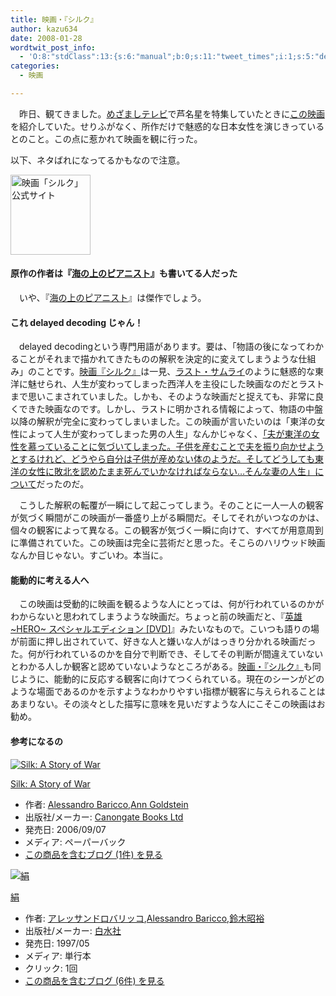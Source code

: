 ```yaml
---
title: 映画・『シルク』
author: kazu634
date: 2008-01-28
wordtwit_post_info:
  - 'O:8:"stdClass":13:{s:6:"manual";b:0;s:11:"tweet_times";i:1;s:5:"delay";i:0;s:7:"enabled";i:1;s:10:"separation";s:2:"60";s:7:"version";s:3:"3.7";s:14:"tweet_template";b:0;s:6:"status";i:2;s:6:"result";a:0:{}s:13:"tweet_counter";i:2;s:13:"tweet_log_ids";a:1:{i:0;i:3663;}s:9:"hash_tags";a:0:{}s:8:"accounts";a:1:{i:0;s:7:"kazu634";}}'
categories:
  - 映画

---
```

<div class="section">
<p>
    　昨日、観てきました。<a href="http://www.fujitv.co.jp/meza/index2.html" onclick="__gaTracker('send', 'event', 'outbound-article', 'http://www.fujitv.co.jp/meza/index2.html', 'めざましテレビ');" target="_blank">めざましテレビ</a>で芦名星を特集していたときに<a href="http://www.silk-movie.com/" onclick="__gaTracker('send', 'event', 'outbound-article', 'http://www.silk-movie.com/', 'この映画');" target="_blank">この映画</a>を紹介していた。せりふがなく、所作だけで魅惑的な日本女性を演じきっているとのこと。この点に惹かれて映画を観に行った。
</p>
  
<p>
    以下、ネタばれになってるかもなので注意。
</p>
  
<p>
<center>
</center>
</p>
  
<p>
<a href="http://www.silk-movie.com/" onclick="__gaTracker('send', 'event', 'outbound-article', 'http://www.silk-movie.com/', '');"><img width="128" alt="映画「シルク」公式サイト" src="http://img.simpleapi.net/small/http://www.silk-movie.com/" style="border-style:none" height="128" /></a>
</p></p> 
  
<p>
<a name="seemore"></a>
</p>
  
<h4>
    原作の作者は『<a href="http://d.hatena.ne.jp/asin/4560046700" onclick="__gaTracker('send', 'event', 'outbound-article', 'http://d.hatena.ne.jp/asin/4560046700', '海の上のピアニスト');">海の上のピアニスト</a>』も書いてる人だった
</h4>
  
<p>
    　いや、『<a href="http://d.hatena.ne.jp/asin/4560046700" onclick="__gaTracker('send', 'event', 'outbound-article', 'http://d.hatena.ne.jp/asin/4560046700', '海の上のピアニスト');">海の上のピアニスト</a>』は傑作でしょう。
</p>
  
<h4>
    これ delayed decoding じゃん！
</h4>
  
<p>
    　delayed decodingという専門用語があります。要は、「物語の後になってわかることがそれまで描かれてきたものの解釈を決定的に変えてしまうような仕組み」のことです。<a href="http://www.silk-movie.com/" onclick="__gaTracker('send', 'event', 'outbound-article', 'http://www.silk-movie.com/', '映画『シルク』');" target="_blank">映画『シルク』</a>は一見、<a href="http://lastsamurai.warnerbros.com/html_index.php" onclick="__gaTracker('send', 'event', 'outbound-article', 'http://lastsamurai.warnerbros.com/html_index.php', 'ラスト・サムライ');" target="_blank">ラスト・サムライ</a>のように魅惑的な東洋に魅せられ、人生が変わってしまった西洋人を主役にした映画なのだとラストまで思いこまされていました。しかも、そのような映画だと捉えても、非常に良くできた映画なのです。しかし、ラストに明かされる情報によって、物語の中盤以降の解釈が完全に変わってしまいました。この映画が言いたいのは「東洋の女性によって人生が変わってしまった男の人生」なんかじゃなく、<u>「夫が東洋の女性を慕っていることに気づいてしまった。子供を産むことで夫を振り向かせようとするけれど、どうやら自分は子供が産めない体のようだ。そしてどうしても東洋の女性に敗北を認めたまま死んでいかなければならない…そんな妻の人生」について</u>だったのだ。
</p>
  
<p>
    　こうした解釈の転覆が一瞬にして起こってしまう。そのことに一人一人の観客が気づく瞬間がこの映画が一番盛り上がる瞬間だ。そしてそれがいつなのかは、個々の観客によって異なる。この観客が気づく一瞬に向けて、すべてが用意周到に準備されていた。この映画は完全に芸術だと思った。そこらのハリウッド映画なんか目じゃない。すごいわ。本当に。
</p>
  
<h4>
    能動的に考える人へ
</h4>
  
<p>
    　この映画は受動的に映画を観るような人にとっては、何が行われているのかがわからないと思われてしまうような映画だ。ちょっと前の映画だと、『<a href="http://d.hatena.ne.jp/asin/B00009RG46" onclick="__gaTracker('send', 'event', 'outbound-article', 'http://d.hatena.ne.jp/asin/B00009RG46', '英雄 ~HERO~ スペシャルエディション [DVD]');">英雄 ~HERO~ スペシャルエディション [DVD]</a>』みたいなもので。こいつも語りの場が前面に押し出されていて、好きな人と嫌いな人がはっきり分かれる映画だった。何が行われているのかを自分で判断でき、そしてその判断が間違えていないとわかる人しか観客と認めていないようなところがある。<a href="http://www.silk-movie.com/" onclick="__gaTracker('send', 'event', 'outbound-article', 'http://www.silk-movie.com/', '映画・『シルク』');" target="_blank">映画・『シルク』</a>も同じように、能動的に反応する観客に向けてつくられている。現在のシーンがどのような場面であるのかを示すようなわかりやすい指標が観客に与えられることはあまりない。その淡々とした描写に意味を見いだすような人にこそこの映画はお勧め。
</p>
  
<h4>
    参考になるの
</h4>
  
<div class="hatena-asin-detail">
<a href="http://www.amazon.co.jp/dp/1841958352/?tag=hatena_st1-22&ascsubtag=d-7ibv" onclick="__gaTracker('send', 'event', 'outbound-article', 'http://www.amazon.co.jp/dp/1841958352/?tag=hatena_st1-22&ascsubtag=d-7ibv', '');"><img src="https://images-na.ssl-images-amazon.com/images/I/41MHEXqT8sL._SL160_.jpg" class="hatena-asin-detail-image" alt="Silk: A Story of War" title="Silk: A Story of War" /></a></p> 
    
<div class="hatena-asin-detail-info">
<p class="hatena-asin-detail-title">
<a href="http://www.amazon.co.jp/dp/1841958352/?tag=hatena_st1-22&ascsubtag=d-7ibv" onclick="__gaTracker('send', 'event', 'outbound-article', 'http://www.amazon.co.jp/dp/1841958352/?tag=hatena_st1-22&ascsubtag=d-7ibv', 'Silk: A Story of War');">Silk: A Story of War</a>
</p>
      
<ul>
<li>
<span class="hatena-asin-detail-label">作者:</span> <a href="http://d.hatena.ne.jp/keyword/Alessandro%20Baricco" onclick="__gaTracker('send', 'event', 'outbound-article', 'http://d.hatena.ne.jp/keyword/Alessandro%20Baricco', 'Alessandro Baricco');" class="keyword">Alessandro Baricco</a>,<a href="http://d.hatena.ne.jp/keyword/Ann%20Goldstein" onclick="__gaTracker('send', 'event', 'outbound-article', 'http://d.hatena.ne.jp/keyword/Ann%20Goldstein', 'Ann Goldstein');" class="keyword">Ann Goldstein</a>
</li>
<li>
<span class="hatena-asin-detail-label">出版社/メーカー:</span> <a href="http://d.hatena.ne.jp/keyword/Canongate%20Books%20Ltd" onclick="__gaTracker('send', 'event', 'outbound-article', 'http://d.hatena.ne.jp/keyword/Canongate%20Books%20Ltd', 'Canongate Books Ltd');" class="keyword">Canongate Books Ltd</a>
</li>
<li>
<span class="hatena-asin-detail-label">発売日:</span> 2006/09/07
</li>
<li>
<span class="hatena-asin-detail-label">メディア:</span> ペーパーバック
</li>
<li>
<a href="http://d.hatena.ne.jp/asin/1841958352" onclick="__gaTracker('send', 'event', 'outbound-article', 'http://d.hatena.ne.jp/asin/1841958352', 'この商品を含むブログ (1件) を見る');" target="_blank">この商品を含むブログ (1件) を見る</a>
</li>
</ul>
</div>
    
<div class="hatena-asin-detail-foot">
</div>
</div>
  
<div class="hatena-asin-detail">
<a href="http://www.amazon.co.jp/dp/4560046255/?tag=hatena_st1-22&ascsubtag=d-7ibv" onclick="__gaTracker('send', 'event', 'outbound-article', 'http://www.amazon.co.jp/dp/4560046255/?tag=hatena_st1-22&ascsubtag=d-7ibv', '');"><img src="https://images-na.ssl-images-amazon.com/images/I/41W1MGXPNDL._SL160_.jpg" class="hatena-asin-detail-image" alt="絹" title="絹" /></a></p> 
    
<div class="hatena-asin-detail-info">
<p class="hatena-asin-detail-title">
<a href="http://www.amazon.co.jp/dp/4560046255/?tag=hatena_st1-22&ascsubtag=d-7ibv" onclick="__gaTracker('send', 'event', 'outbound-article', 'http://www.amazon.co.jp/dp/4560046255/?tag=hatena_st1-22&ascsubtag=d-7ibv', '絹');">絹</a>
</p>
      
<ul>
<li>
<span class="hatena-asin-detail-label">作者:</span> <a href="http://d.hatena.ne.jp/keyword/%A5%A2%A5%EC%A5%C3%A5%B5%A5%F3%A5%C9%A5%ED%A5%D0%A5%EA%A5%C3%A5%B3" onclick="__gaTracker('send', 'event', 'outbound-article', 'http://d.hatena.ne.jp/keyword/%A5%A2%A5%EC%A5%C3%A5%B5%A5%F3%A5%C9%A5%ED%A5%D0%A5%EA%A5%C3%A5%B3', 'アレッサンドロバリッコ');" class="keyword">アレッサンドロバリッコ</a>,<a href="http://d.hatena.ne.jp/keyword/Alessandro%20Baricco" onclick="__gaTracker('send', 'event', 'outbound-article', 'http://d.hatena.ne.jp/keyword/Alessandro%20Baricco', 'Alessandro Baricco');" class="keyword">Alessandro Baricco</a>,<a href="http://d.hatena.ne.jp/keyword/%CE%EB%CC%DA%BE%BC%CD%B5" onclick="__gaTracker('send', 'event', 'outbound-article', 'http://d.hatena.ne.jp/keyword/%CE%EB%CC%DA%BE%BC%CD%B5', '鈴木昭裕');" class="keyword">鈴木昭裕</a>
</li>
<li>
<span class="hatena-asin-detail-label">出版社/メーカー:</span> <a href="http://d.hatena.ne.jp/keyword/%C7%F2%BF%E5%BC%D2" onclick="__gaTracker('send', 'event', 'outbound-article', 'http://d.hatena.ne.jp/keyword/%C7%F2%BF%E5%BC%D2', '白水社');" class="keyword">白水社</a>
</li>
<li>
<span class="hatena-asin-detail-label">発売日:</span> 1997/05
</li>
<li>
<span class="hatena-asin-detail-label">メディア:</span> 単行本
</li>
<li>
<span class="hatena-asin-detail-label">クリック</span>: 1回
</li>
<li>
<a href="http://d.hatena.ne.jp/asin/4560046255" onclick="__gaTracker('send', 'event', 'outbound-article', 'http://d.hatena.ne.jp/asin/4560046255', 'この商品を含むブログ (6件) を見る');" target="_blank">この商品を含むブログ (6件) を見る</a>
</li>
</ul>
</div>
    
<div class="hatena-asin-detail-foot">
</div>
</div>
</div>
